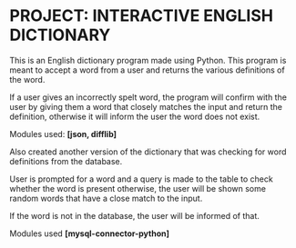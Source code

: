 # PROJECT: INTERACTIVE ENGLISH DICTIONARY

This is an English dictionary program made using Python. This program is meant to accept a word from a user and returns the various definitions of the word.

If a user gives an incorrectly spelt word, the program will confirm with the user by giving them a word that closely matches the input and return the definition, otherwise it will inform the user the word does not exist.

Modules used: **[json, difflib]**

Also created another version of the dictionary that was checking for word definitions from the database.

User is prompted for a word and a query is made to the table to check whether the word is present otherwise, the user will be shown some random words that have a close match to the input.

If the word is not in the database, the user will be informed of that.

Modules used **[mysql-connector-python]**